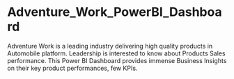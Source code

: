 # Adventure_Work_PowerBI_Dashboard
Adventure Work is a leading industry delivering high quality products in Automobile platform. Leadership is interested to know about Products Sales performance. This Power BI Dashboard provides immense Business Insights on their key product performances, few KPIs.
